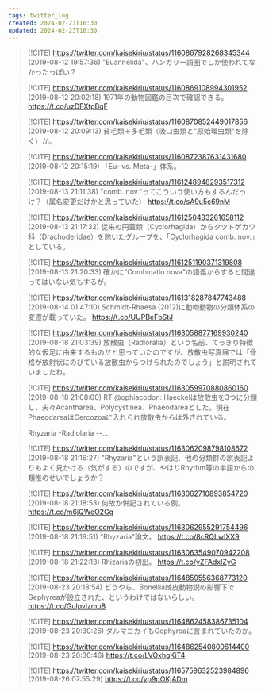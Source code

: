 ```yaml
---
tags: twitter_log
created: 2024-02-23T16:30
updated: 2024-02-23T16:30
---
```


> [!CITE] https://twitter.com/kaisekiriu/status/1160867928268345344 (2019-08-12 19:57:36)
> "Euannelida"、ハンガリー語圏でしか使われてなかったっぽい？

> [!CITE] https://twitter.com/kaisekiriu/status/1160869108994301952 (2019-08-12 20:02:18)
> 1971年の動物図鑑の目次で確認できる。
> https://t.co/uzDFXtpBqF

> [!CITE] https://twitter.com/kaisekiriu/status/1160870852449017856 (2019-08-12 20:09:13)
> 貧毛類＋多毛類（吸口虫類と"原始環虫類"を除く）か。

> [!CITE] https://twitter.com/kaisekiriu/status/1160872387631431680 (2019-08-12 20:15:19)
> 「Eu- vs. Meta-」体系。

> [!CITE] https://twitter.com/kaisekiriu/status/1161248948293517312 (2019-08-13 21:11:38)
> "comb. nov."ってこういう使い方もするんだっけ？（属名変更だけかと思っていた）
> https://t.co/sA9u5c69nM

> [!CITE] https://twitter.com/kaisekiriu/status/1161250433261658112 (2019-08-13 21:17:32)
> 従来の円蓋類（Cyclorhagida）からタツトゲカワ科（Drachoderidae）を除いたグループを、「Cyclorhagida comb. nov.」としている。

> [!CITE] https://twitter.com/kaisekiriu/status/1161251190371319808 (2019-08-13 21:20:33)
> 確かに"Combinatio nova"の語義からすると間違ってはいない気もするが。

> [!CITE] https://twitter.com/kaisekiriu/status/1161318287847743488 (2019-08-14 01:47:10)
> Schmidt-Rhaesa (2012)に動吻動物の分類体系の変遷が載っていた。
> https://t.co/UUPBeFbStJ

> [!CITE] https://twitter.com/kaisekiriu/status/1163058877169930240 (2019-08-18 21:03:39)
> 放散虫（Radioralia）という名前、てっきり特徴的な仮足に由来するものだと思っていたのですが、放散虫写真展では「骨格が放射状にのびている放散虫からつけられたのでしょう」と説明されていましたね。

> [!CITE] https://twitter.com/kaisekiriu/status/1163059970880860160 (2019-08-18 21:08:00)
> RT @ophiacodon: Haeckelは放散虫を3つに分類し、夫々Acantharea、Polycystinea、Phaeodareaとした。現在PhaeodareaはCercozoaに入れられ放散虫からは外されている。
> 
> Rhyzaria
> -Radiolaria
> --…

> [!CITE] https://twitter.com/kaisekiriu/status/1163062098798108672 (2019-08-18 21:16:27)
> "Rhyzaria"という誤表記、他の分類群の誤表記よりもよく見かける（気がする）のですが、やはりRhythm等の単語からの類推のせいでしょうか？

> [!CITE] https://twitter.com/kaisekiriu/status/1163062710893854720 (2019-08-18 21:18:53)
> 何故か併記されている例。
> https://t.co/m6jQWeO2Gg

> [!CITE] https://twitter.com/kaisekiriu/status/1163062955291754496 (2019-08-18 21:19:51)
> "Rhyzaria"論文。
> https://t.co/8cRQLwlXX9

> [!CITE] https://twitter.com/kaisekiriu/status/1163063549070942208 (2019-08-18 21:22:13)
> Rhizariaの初出。
> https://t.co/yZFAdxIZyG

> [!CITE] https://twitter.com/kaisekiriu/status/1164859556368773120 (2019-08-23 20:18:54)
> どうやら、Bonellia棘皮動物説の影響下でGephyreaが設立された、というわけではないらしい。
> https://t.co/Gulpvlzmu8

> [!CITE] https://twitter.com/kaisekiriu/status/1164862458386735104 (2019-08-23 20:30:26)
> ダルマゴカイもGephyreaに含まれていたのか。

> [!CITE] https://twitter.com/kaisekiriu/status/1164862540800614400 (2019-08-23 20:30:46)
> https://t.co/LVQxhgKiT4

> [!CITE] https://twitter.com/kaisekiriu/status/1165759632523984896 (2019-08-26 07:55:29)
> https://t.co/yp9pOKjADm
